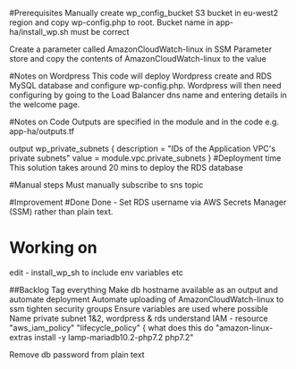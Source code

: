 #Prerequisites
Manually create wp_config_bucket S3 bucket in eu-west2 region and copy wp-config.php to root.
Bucket name in app-ha/install_wp.sh must be correct

Create a parameter called AmazonCloudWatch-linux in SSM Parameter store and copy the contents of AmazonCloudWatch-linux to the value   

#Notes on Wordpress
This code will deploy Wordpress create and RDS MySQL database and configure wp-config.php. Wordpress will then need configuring by going to the Load Balancer dns name and entering details in the welcome page.

#Notes on Code
Outputs are specified in the module and in the code e.g.
app-ha/outputs.tf

output wp_private_subnets {
  description = "IDs of the Application VPC's private subnets"
  value       = module.vpc.private_subnets
}
#Deployment time
This solution takes around 20 mins to deploy the RDS database


#Manual steps
Must manually subscribe to sns topic

#Improvement
#Done
Done - Set RDS username via AWS Secrets Manager (SSM) rather than plain text.
# Working on
edit - install_wp_sh to include env variables etc

##Backlog
Tag everything
Make db hostname available as an output and automate deployment
Automate uploading of AmazonCloudWatch-linux to ssm
tighten security groups
Ensure variables are used where possible
Name private subnet 1&2, wordpress & rds
understand IAM - resource "aws_iam_policy" "lifecycle_policy" {
what does this do "amazon-linux-extras install -y lamp-mariadb10.2-php7.2 php7.2"


Remove db password from plain text




